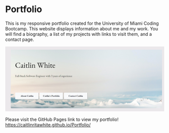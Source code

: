 # Portfolio

This is my responsive portfolio created for the University of Miami Coding Bootcamp. This website displays information about me and my work. You will find a biography, a list of my projects with links to visit them, and a contact page. 

![Portfolio](pictures/portfolio.png)

Please visit the GitHub Pages link to view my portfolio!  
https://caitlinritawhite.github.io/Portfolio/
